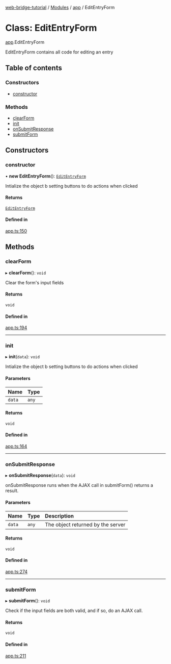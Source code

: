 [web-bridge-tutorial](../README.md) / [Modules](../modules.md) / [app](../modules/app.md) / EditEntryForm

# Class: EditEntryForm

[app](../modules/app.md).EditEntryForm

EditEntryForm contains all code for editing an entry

## Table of contents

### Constructors

- [constructor](app.EditEntryForm.md#constructor)

### Methods

- [clearForm](app.EditEntryForm.md#clearform)
- [init](app.EditEntryForm.md#init)
- [onSubmitResponse](app.EditEntryForm.md#onsubmitresponse)
- [submitForm](app.EditEntryForm.md#submitform)

## Constructors

### constructor

• **new EditEntryForm**(): [`EditEntryForm`](app.EditEntryForm.md)

Intialize the object b setting buttons to do actions
when clicked

#### Returns

[`EditEntryForm`](app.EditEntryForm.md)

#### Defined in

[app.ts:150](https://bitbucket.org/sml3/cse216_sp24_team_21/src/cfb416c/web/app.ts#lines-150)

## Methods

### clearForm

▸ **clearForm**(): `void`

Clear the form's input fields

#### Returns

`void`

#### Defined in

[app.ts:194](https://bitbucket.org/sml3/cse216_sp24_team_21/src/cfb416c/web/app.ts#lines-194)

___

### init

▸ **init**(`data`): `void`

Intialize the object b setting buttons to do actions
when clicked

#### Parameters

| Name | Type |
| :------ | :------ |
| `data` | `any` |

#### Returns

`void`

#### Defined in

[app.ts:164](https://bitbucket.org/sml3/cse216_sp24_team_21/src/cfb416c/web/app.ts#lines-164)

___

### onSubmitResponse

▸ **onSubmitResponse**(`data`): `void`

onSubmitResponse runs when the AJAX call in submitForm() returns a
result.

#### Parameters

| Name | Type | Description |
| :------ | :------ | :------ |
| `data` | `any` | The object returned by the server |

#### Returns

`void`

#### Defined in

[app.ts:274](https://bitbucket.org/sml3/cse216_sp24_team_21/src/cfb416c/web/app.ts#lines-274)

___

### submitForm

▸ **submitForm**(): `void`

Check if the input fields are both valid, and if so, do an AJAX call.

#### Returns

`void`

#### Defined in

[app.ts:211](https://bitbucket.org/sml3/cse216_sp24_team_21/src/cfb416c/web/app.ts#lines-211)
